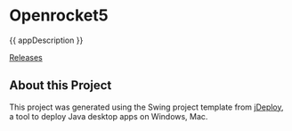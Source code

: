 # Openrocket5

{{ appDescription }}

[Releases](https://github.com/sovanmohan/openrocket5/releases)

## About this Project

This project was generated using the Swing project template from [jDeploy](https://www.jdeploy.com), a tool to deploy Java desktop apps on Windows, Mac.